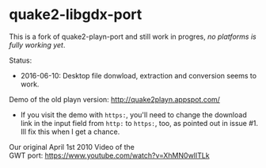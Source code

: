 # quake2-libgdx-port

This is a fork of quake2-playn-port and still work in progres, *no platforms is fully working yet*.

Status: 

 - 2016-06-10: Desktop file donwload, extraction and conversion seems to work.


Demo of the old playn version: http://quake2playn.appspot.com/ 

- If you visit the demo with `https:`, you'll need to change the download link in the input field from `http:` to `https:`, too, as pointed out in issue #1. Ill fix this when I get a chance.

Our original April 1st 2010 Video of the GWT port: https://www.youtube.com/watch?v=XhMN0wlITLk

